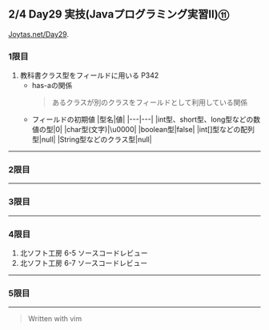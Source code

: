 ## 2/4 Day29 実技(Javaプログラミング実習Ⅱ)⑪
[Joytas.net/Day29](https://joytas.net/%e8%a8%93%e7%b7%b4/day29).
### 1限目
1. 教科書クラス型をフィールドに用いる P342
	- has-aの関係
		> あるクラスが別のクラスをフィールドとして利用している関係
	- フィールドの初期値
		|型名|値|
		|---|---|
		|int型、short型、long型などの数値の型|0|
		|char型(文字)|\u0000|
		|boolean型|false|
		|int[]型などの配列型|null|
		|String型などのクラス型|null|
---
### 2限目
---
### 3限目
---
### 4限目
1. 北ソフト工房 6-5 ソースコードレビュー
1. 北ソフト工房 6-7 ソースコードレビュー
---
### 5限目
---
> Written with vim
